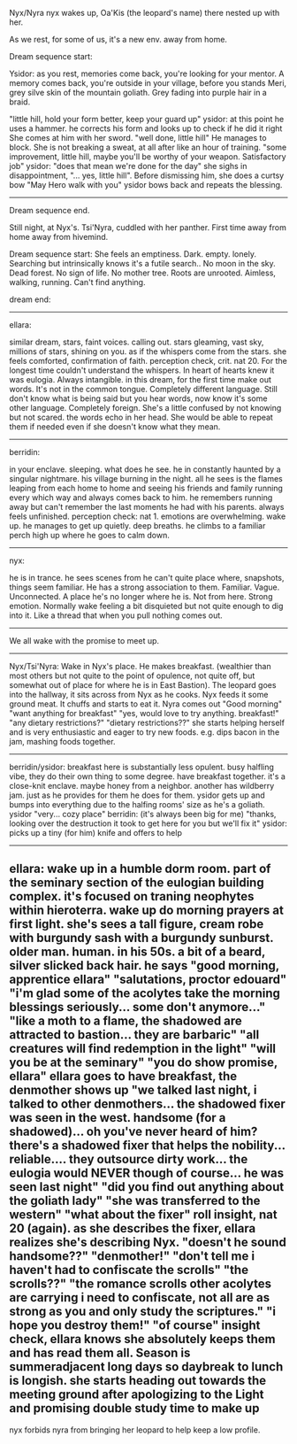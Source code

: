 Nyx/Nyra nyx wakes up, Oa'Kis (the leopard's name) there nested up with her.

As we rest, for some of us, it's a new env. away from home. 

Dream sequence start:

Ysidor: as you rest, memories come back, you're looking for your mentor. A memory comes back, you're outside in your village, before you stands Meri, grey silve skin of the mountain goliath. Grey fading into purple hair in a braid. 

"little hill, hold your form better, keep your guard up"
ysidor: at this point he uses a hammer. he corrects his form and looks up to check if he did it right
She comes at him with her sword. "well done, little hill"
He manages to block. She is not breaking a sweat, at all after like an hour of training.
"some improvement, little hill, maybe you'll be worthy of your weapon. Satisfactory job"
ysidor: "does that mean we're done for the day"
she sighs in disappointment, "... yes, little hill". Before dismissing him, she does a curtsy bow "May Hero walk with you"
ysidor bows back and repeats the blessing.

---

Dream sequence end.


Still night, at Nyx's. Tsi'Nyra, cuddled with her panther. First time away from home away from hivemind.

Dream sequence start:
She feels an emptiness. Dark. empty. lonely. Searching but intrinsically knows it's a futile search..
No moon in the sky. Dead forest. No sign of life. No mother tree. Roots are unrooted. Aimless, walking, running. Can't find anything. 

dream end:


---

ellara:

similar dream, stars, faint voices. calling out. stars gleaming, vast sky, millions of stars, shining on you. as if the whispers come from the stars. she feels comforted, confirmation of faith. perception check, crit. nat 20. For the longest time couldn't understand the whispers. In heart of hearts knew it was eulogia. Always intangible. in this dream, for the first time make out words. It's not in the common tongue. Completely different language. Still don't know what is being said but you hear words, now know it's some other language. Completely foreign. She's a little confused by not knowing but not scared. the words echo in her head. She would be able to repeat them if needed even if she doesn't know what they mean.

----

berridin:

in your enclave. sleeping. what does he see. he in constantly haunted by a singular nightmare. his village burning in the night. all he sees is the flames leaping from each home to home and seeing his friends and family running every which way and always comes back to him. he remembers running away but can't remember the last moments he had with his parents. always feels unfinished. perception check: nat 1. emotions are overwhelming. wake up. he manages to get up quietly. deep breaths. he climbs to a familiar perch high up where he goes to calm down.

----

nyx:

he is in trance. he sees scenes from he can't quite place where, snapshots, things seem familiar. He has a strong association to them. Familiar. Vague. Unconnected. A place he's no longer where he is. Not from here. Strong emotion. Normally wake feeling a bit disquieted but not quite enough to dig into it. Like a thread that when you pull nothing comes out.

---

We all wake with the promise to meet up.

---

Nyx/Tsi'Nyra: Wake in Nyx's place. He makes breakfast. (wealthier than most others but not quite to the point of opulence, not quite off, but somewhat out of place for where he is in East Bastion). The leopard goes into the hallway, it sits across from Nyx as he cooks. Nyx feeds it some ground meat. It chuffs and starts to eat it. Nyra comes out "Good morning"
"want anything for breakfast"
"yes, would love to try anything. breakfast!"
"any dietary restrictions?"
"dietary restrictions??"
she starts helping herself and is very enthusiastic and eager to try new foods. e.g. dips bacon in the jam, mashing foods together.

---

berridin/ysidor: breakfast here is substantially less opulent. busy halfling vibe, they do their own thing to some degree. have breakfast together. it's a close-knit enclave. maybe honey from a neighbor. another has wildberry jam. just as he provides for them he does for them. ysidor gets up and bumps into everything due to the halfing rooms' size as he's a goliath.
ysidor "very... cozy place"
berridin: (it's always been big for me) "thanks, looking over the destruction it took to get here for you but we'll fix it"
ysidor: picks up a tiny (for him) knife and offers to help

---

ellara: wake up in a humble dorm room. part of the seminary section of the eulogian building complex. it's focused on traning neophytes within hieroterra. wake up do morning prayers at first light. she's sees a tall figure, cream robe with burgundy sash with a burgundy sunburst. older man. human. in his 50s. a bit of a beard, silver slicked back hair.
he says "good morning, apprentice ellara"
"salutations, proctor edouard"
"i'm glad some of the acolytes take the morning blessings seriously... some don't anymore..."
<talk about goliath>
"like a moth to a flame, the shadowed are attracted to bastion... they are barbaric"
"all creatures will find redemption in the light"
"will you be at the seminary"
"you do show promise, ellara"
ellara goes to have breakfast, the denmother shows up
"we talked last night, i talked to other denmothers... the shadowed fixer was seen in the west. handsome (for a shadowed)... oh you've never heard of him? there's a shadowed fixer that helps the nobility... reliable.... they outsource dirty work... the eulogia would NEVER though of course... he was seen last night"
"did you find out anything about the goliath lady"
"she was transferred to the western"
"what about the fixer"
roll insight, nat 20 (again). as she describes the fixer, ellara realizes she's describing Nyx.
"doesn't he sound handsome??"
"denmother!"
"don't tell me i haven't had to confiscate the scrolls"
"the scrolls??"
"the romance scrolls other acolytes are carrying i need to confiscate, not all are as strong as you and only study the scriptures."
"i hope you destroy them!"
"of course"
insight check, ellara knows she absolutely keeps them and has read them all.
Season is summeradjacent long days so daybreak to lunch is longish.
she starts heading out towards the meeting ground after apologizing to the Light and promising double study time to make up
---

nyx forbids nyra from bringing her leopard to help keep a low profile. 
